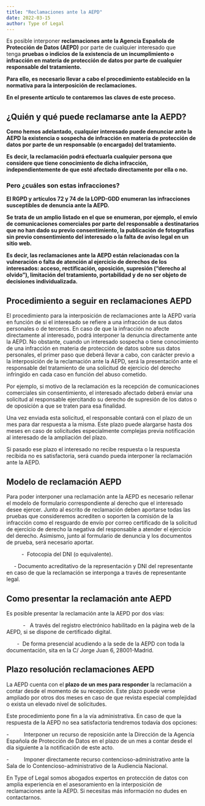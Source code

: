 ```yaml
---
title: "Reclamaciones ante la AEPD"
date: 2022-03-15
author: Type of Legal
---
```


Es posible interponer **reclamaciones ante la Agencia Española de Protección de Datos (AEPD)** por parte de cualquier interesado que tenga **pruebas o indicios de la existencia de un incumplimiento o infracción en materia de protección de datos por parte de cualquier responsable del tratamiento.**

**Para ello, es necesario llevar a cabo el procedimiento establecido en la normativa para la interposición de reclamaciones.**

**En el presente artículo te contaremos las claves de este proceso.**

**¿Quién y qué puede reclamarse ante la AEPD?**
-----------------------------------------------

**Como hemos adelantado, cualquier interesado puede denunciar ante la AEPD la existencia o sospecha de infracción en materia de protección de datos por parte de un responsable (o encargado) del tratamiento.**

**Es decir, la reclamación podrá efectuarla cualquier persona que considere que tiene conocimiento de dicha infracción, independientemente de que esté afectado directamente por ella o no.**

### **Pero ¿cuáles son estas infracciones?**

**El RGPD y artículos 72 y 74 de la LOPD-GDD enumeran las infracciones susceptibles de denuncia ante la AEPD.**

**Se trata de un amplio listado en el que se enumeran, por ejemplo, el envío de comunicaciones comerciales por parte del responsable a destinatarios que no han dado su previo consentimiento, la publicación de fotografías sin previo consentimiento del interesado o la falta de aviso legal en un sitio web.**

**Es decir, las reclamaciones ante la AEPD están relacionadas con la vulneración o falta de atención al ejercicio de derechos de los interesados: acceso, rectificación, oposición, supresión (“derecho al olvido”), limitación del tratamiento, portabilidad y de no ser objeto de decisiones individualizada.**

**Procedimiento a seguir en reclamaciones AEPD**
------------------------------------------------

El procedimiento para la interposición de reclamaciones ante la AEPD varía en función de si el interesado se refiere a una infracción de sus datos personales o de terceros. En caso de que la infracción no afecte directamente al interesado, podrá interponer la denuncia directamente ante la AEPD. No obstante, cuando un interesado sospecha o tiene conocimiento de una infracción en materia de protección de datos sobre sus datos personales, el primer paso que deberá llevar a cabo, con carácter previo a la interposición de la reclamación ante la AEPD, será la presentación ante el responsable del tratamiento de una solicitud de ejercicio del derecho infringido en cada caso en función del abuso cometido.

Por ejemplo, si motivo de la reclamación es la recepción de comunicaciones comerciales sin consentimiento, el interesado afectado deberá enviar una solicitud al responsable ejercitando su derecho de supresión de los datos o de oposición a que se traten para esa finalidad.

Una vez enviada esta solicitud, el responsable contará con el plazo de un mes para dar respuesta a la misma. Este plazo puede alargarse hasta dos meses en caso de solicitudes especialmente complejas previa notificación al interesado de la ampliación del plazo.

Si pasado ese plazo el interesado no recibe respuesta o la respuesta recibida no es satisfactoria, será cuando pueda interponer la reclamación ante la AEPD.

**Modelo de reclamación AEPD**
------------------------------

Para poder interponer una reclamación ante la AEPD es necesario rellenar el modelo de formulario correspondiente al derecho que el interesado desee ejercer. Junto al escrito de reclamación deben aportarse todas las pruebas que consideremos acrediten o soporten la comisión de la infracción como el resguardo de envío por correo certificado de la solicitud de ejercicio de derecho la negativa del responsable a atender el ejercicio del derecho. Asimismo, junto al formulario de denuncia y los documentos de prueba, será necesario aportar.

          -  Fotocopia del DNI (o equivalente).

     - Documento acreditativo de la representación y DNI del representante en caso de que la reclamación se interponga a través de representante legal.

**Como presentar la reclamación ante AEPD**
-------------------------------------------

Es posible presentar la reclamación ante la AEPD por dos vías:

           -   A través del registro electrónico habilitado en la página web de la AEPD, si se dispone de certificado digital.

       -  De forma presencial acudiendo a la sede de la AEPD con toda la documentación, sita en la C/ Jorge Juan 6, 28001-Madrid.

**Plazo resolución reclamaciones AEPD**
---------------------------------------

La AEPD cuenta con el **plazo de un mes para responder** la reclamación a contar desde el momento de su recepción. Este plazo puede verse ampliado por otros dos meses en caso de que revista especial complejidad o exista un elevado nivel de solicitudes.

Este procedimiento pone fin a la vía administrativa. En caso de que la respuesta de la AEPD no sea satisfactoria tendremos todavía dos opciones:

\-          Interponer un recurso de reposición ante la Dirección de la Agencia Española de Protección de Datos en el plazo de un mes a contar desde el día siguiente a la notificación de este acto.

\-          Imponer directamente recurso contencioso-administrativo ante la Sala de lo Contencioso-administrativo de la Audiencia Nacional.

En Type of Legal somos abogados expertos en protección de datos con amplia experiencia en el asesoramiento en la interposición de reclamaciones ante la AEPD. Si necesitas más información no dudes en contactarnos.
